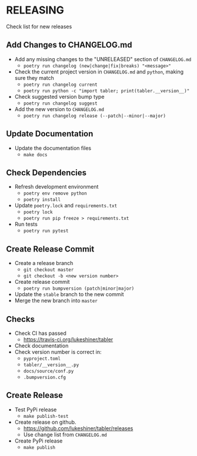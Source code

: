 # RELEASING

Check list for new releases

## Add Changes to CHANGELOG.md

- Add any missing changes to the "UNRELEASED" section of `CHANGELOG.md`
  - `poetry run changelog (new|change|fix|breaks) "<message>"`
- Check the current project version in `CHANGELOG.md` and `python`, making sure they match
  - `poetry run changelog current`
  - `poetry run python -c "import tabler; print(tabler.__version__)"`
- Check suggested version bump type
  - `poetry run changelog suggest`
- Add the new version to `CHANGELOG.md`
  - `poetry run changelog release (--patch|--minor|--major)`

## Update Documentation

- Update the documentation files
  - `make docs`

## Check Dependencies

- Refresh development environment
  - `poetry env remove python`
  - `poetry install`
- Update `poetry.lock` and `requirements.txt`
  - `poetry lock`
  - `poetry run pip freeze > requirements.txt`
- Run tests
  - `poetry run pytest`

## Create Release Commit

- Create a release branch
  - `git checkout master`
  - `git checkout -b <new version number>`
- Create release commit
  - `poetry run bumpversion (patch|minor|major)`
- Update the `stable` branch to the new commit
- Merge the new branch into `master`

## Checks

- Check CI has passed
  - <https://travis-ci.org/lukeshiner/tabler>
- Check documentation
- Check version number is correct in:
  - `pyproject.toml`
  - `tabler/__version__.py`
  - `docs/source/conf.py`
  - `.bumpversion.cfg`

## Create Release

- Test PyPi release
  - `make publish-test`
- Create release on github.
  - <https://github.com/lukeshiner/tabler/releases>
  - Use change list from `CHANGELOG.md`
- Create PyPi release
  - `make publish`
